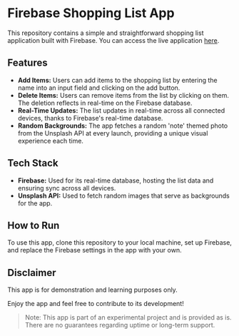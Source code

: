# Firebase Shopping List App

This repository contains a simple and straightforward shopping list application built with Firebase. You can access the live application [here](https://huseyinkaplan00.github.io/Firebase-Shopping-List-App/).

## Features
- **Add Items:** Users can add items to the shopping list by entering the name into an input field and clicking on the add button.
- **Delete Items:** Users can remove items from the list by clicking on them. The deletion reflects in real-time on the Firebase database.
- **Real-Time Updates:** The list updates in real-time across all connected devices, thanks to Firebase's real-time database.
- **Random Backgrounds:** The app fetches a random 'note' themed photo from the Unsplash API at every launch, providing a unique visual experience each time.

## Tech Stack
- **Firebase:** Used for its real-time database, hosting the list data and ensuring sync across all devices.
- **Unsplash API:** Used to fetch random images that serve as backgrounds for the app.

## How to Run
To use this app, clone this repository to your local machine, set up Firebase, and replace the Firebase settings in the app with your own.

## Disclaimer
This app is for demonstration and learning purposes only.

Enjoy the app and feel free to contribute to its development!

> Note: This app is part of an experimental project and is provided as is. There are no guarantees regarding uptime or long-term support.
